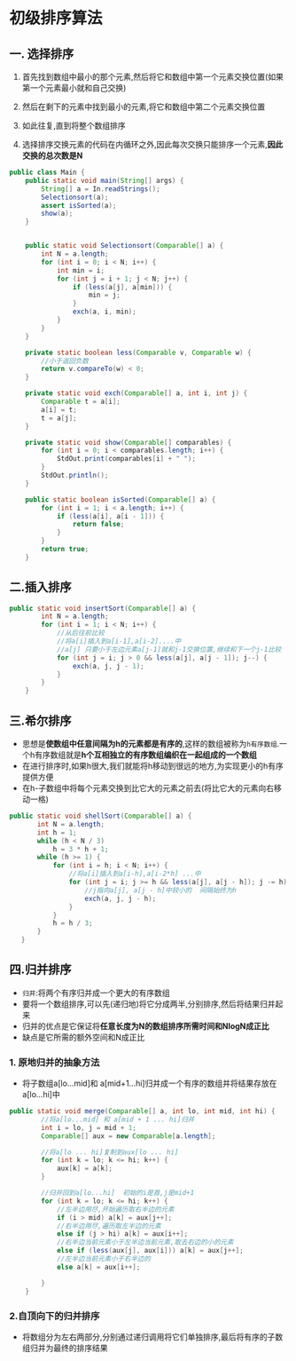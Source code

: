 # 初级排序算法

## 一. 选择排序

1. 首先找到数组中最小的那个元素,然后将它和数组中第一个元素交换位置(如果第一个元素最小就和自己交换)
2. 然后在剩下的元素中找到最小的元素,将它和数组中第二个元素交换位置
3. 如此往复,直到将整个数组排序

4. 选择排序交换元素的代码在内循环之外,因此每次交换只能排序一个元素,**因此交换的总次数是N**

```java
public class Main {
    public static void main(String[] args) {
        String[] a = In.readStrings();
        Selectionsort(a);
        assert isSorted(a);
        show(a);
    }


    public static void Selectionsort(Comparable[] a) {
        int N = a.length;
        for (int i = 0; i < N; i++) {
            int min = i;
            for (int j = i + 1; j < N; j++) {
                if (less(a[j], a[min])) {
                    min = j;
                }
                exch(a, i, min);
            }
        }
    }

    private static boolean less(Comparable v, Comparable w) {
        //小于返回负数
        return v.compareTo(w) < 0;
    }

    private static void exch(Comparable[] a, int i, int j) {
        Comparable t = a[i];
        a[i] = t;
        t = a[j];
    }

    private static void show(Comparable[] comparables) {
        for (int i = 0; i < comparables.length; i++) {
            StdOut.print(comparables[i] + " ");
        }
        StdOut.println();
    }

    public static boolean isSorted(Comparable[] a) {
        for (int i = 1; i < a.length; i++) {
            if (less(a[i], a[i - 1])) {
                return false;
            }
        }
        return true;
    }
```

## 二.插入排序

```java
public static void insertSort(Comparable[] a) {
        int N = a.length;
        for (int i = 1; i < N; i++) {
            //从后往前比较
            //将a[i]插入到a[i-1],a[i-2]....中
            //a[j] 只要小于左边元素a[j-1]就和j-1交换位置,继续和下一个j-1比较
            for (int j = i; j > 0 && less(a[j], a[j - 1]); j--) {
                exch(a, j, j - 1);
            }
        }
    }
```

## 三.希尔排序

- 思想是**使数组中任意间隔为h的元素都是有序的**,这样的数组被称为`h有序数组`.一个h有序数组就是**h个互相独立的有序数组编织在一起组成的一个数组**
- 在进行排序时,如果h很大,我们就能将h移动到很远的地方,为实现更小的h有序提供方便
- 在h-子数组中将每个元素交换到比它大的元素之前去(将比它大的元素向右移动一格)

```java
public static void shellSort(Comparable[] a) {
       int N = a.length;
       int h = 1;
       while (h < N / 3)
           h = 3 * h + 1;
       while (h >= 1) {
           for (int i = h; i < N; i++) {
               //将a[i]插入到a[i-h],a[i-2*h] ...中
               for (int j = i; j >= h && less(a[j], a[j - h]); j -= h) {
                   //j指向a[j], a[j - h]中较小的  间隔始终为h
                   exch(a, j, j - h);
               }
           }
           h = h / 3;
       }
   }
```

## 四.归并排序

- `归并`:将两个有序归并成一个更大的有序数组
- 要将一个数组排序,可以先(递归地)将它分成两半,分别排序,然后将结果归并起来
- 归并的优点是它保证将**任意长度为N的数组排序所需时间和NlogN成正比**
- 缺点是它所需的额外空间和N成正比

### 1\. 原地归并的抽象方法

- 将子数组a[lo...mid]和 a[mid+1...hi]归并成一个有序的数组并将结果存放在a[lo...hi]中

```java
public static void merge(Comparable[] a, int lo, int mid, int hi) {
        //将a[lo...mid] 和 a[mid + 1 ... hi]归并
        int i = lo, j = mid + 1;
        Comparable[] aux = new Comparable[a.length];

        //将a[lo ... hi]复制到aux[lo ... hi]
        for (int k = lo; k <= hi; k++) {
            aux[k] = a[k];
        }

        //归并回到a[lo...hi]  初始的i是首,j是mid+1
        for (int k = lo; k <= hi; k++) {
            //左半边用尽,开始遍历取右半边的元素
            if (i > mid) a[k] = aux[j++];
            //右半边用尽,遍历取左半边的元素
            else if (j > hi) a[k] = aux[i++];
            //右半边当前元素小于左半边当前元素,取去右边的小的元素
            else if (less(aux[j], aux[i])) a[k] = aux[j++];
            //左半边当前元素小于右半边的
            else a[k] = aux[i++];

        }
    }
```

### 2.自顶向下的归并排序

- 将数组分为左右两部分,分别通过递归调用将它们单独排序,最后将有序的子数组归并为最终的排序结果
